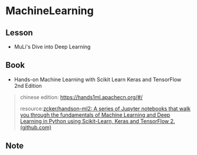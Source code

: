 # MachineLearning

## Lesson

- MuLi's Dive into Deep Learning 

## Book

- Hands-on Machine Learning with Scikit Learn Keras and TensorFlow 2nd Edition

> chinese edition: https://hands1ml.apachecn.org/#/
>
> resource:[zcker/handson-ml2: A series of Jupyter notebooks that walk you through the fundamentals of Machine Learning and Deep Learning in Python using Scikit-Learn, Keras and TensorFlow 2. (github.com)](https://github.com/zcker/handson-ml2)

## Note

